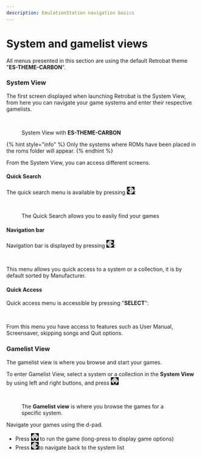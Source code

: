 ```yaml
---
description: EmulationStation navigation basics
---
```


# System and gamelist views

All menus presented in this section are using the default Retrobat theme "**ES-THEME-CARBON**".

### System View

The first screen displayed when launching Retrobat is the System View, from here you can navigate your game systems and enter their respective gamelists.

<figure><img src="https://i.imgur.com/pYMalry.png" alt=""><figcaption><p>System View with <strong>ES-THEME-CARBON</strong></p></figcaption></figure>

{% hint style="info" %}
Only the systems where ROMs have been placed in the roms folder will appear.
{% endhint %}

From the System View, you can access different screens.

#### Quick Search&#x20;

The quick search menu is available by pressing ![](<../.gitbook/assets/image (2) (1).png>):&#x20;

<figure><img src="https://i.imgur.com/4jmo9se.png" alt=""><figcaption><p>The Quick Search allows you to easily find your games</p></figcaption></figure>

#### Navigation bar

Navigation bar is displayed by pressing ![](<../.gitbook/assets/image (4) (1).png>):&#x20;

<figure><img src="https://i.imgur.com/X1GYL7I.png" alt=""><figcaption></figcaption></figure>

This menu allows you quick access to a system or a collection, it is by default sorted by Manufacturer.

#### Quick Access

Quick access menu is accessible by pressing "**SELECT**":

<figure><img src="https://i.imgur.com/1di2p43.png" alt=""><figcaption></figcaption></figure>

From this menu you have access to features such as User Manual, Screensaver, skipping songs and Quit options.

### Gamelist View

The gamelist view is where you browse and start your games.

To enter Gamelist View, select a system or a collection in the **System View** by using left and right buttons, and press ![](<../.gitbook/assets/image (1) (2).png>)

<figure><img src="https://i.imgur.com/TTC0HMH.png" alt=""><figcaption><p>The <strong>Gamelist view</strong> is where you browse the games for a specific system.</p></figcaption></figure>

Navigate your games using the d-pad.

* Press ![](<../.gitbook/assets/image (1) (2).png>) to run the game (long-press to display game options)
* Press ![](<../.gitbook/assets/image (4) (1).png>)to navigate back to the system list
